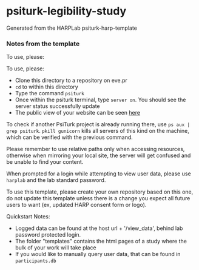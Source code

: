 # psiturk-legibility-study

Generated from the HARPLab psiturk-harp-template

### Notes from the template
To use, please:

 To use, please:
 * Clone this directory to a repository on eve.pr
 * `cd` to within this directory
 * Type the command `psiturk`
 * Once within the psiturk terminal, type `server on`. You should see the server status successfully update
 * The public view of your website can be seen [here](http://dashboard.personalrobotics.ri.cmu.edu/)

 To check if another PsiTurk project is already running there, use `ps aux | grep psiturk`.
 `pkill gunicorn` kills all servers of this kind on the machine, which can be verified with the previous command.

 Please remember to use relative paths only when accessing resources, otherwise when mirroring your local site, the server will get confused and be unable to find your content.

 When prompted for a login while attempting to view user data, please use `harplab` and the lab standard password.

 To use this template, please create your own repository based on this one, do not update this template unless there is a change you expect all future users to want (ex, updated HARP consent form or logo).

 Quickstart Notes:
 * Logged data can be found at the host url + '/view_data', behind lab password protected login.
 * The folder "templates" contains the html pages of a study where the bulk of your work will take place
 * If you would like to manually query user data, that can be found in `participants.db`
